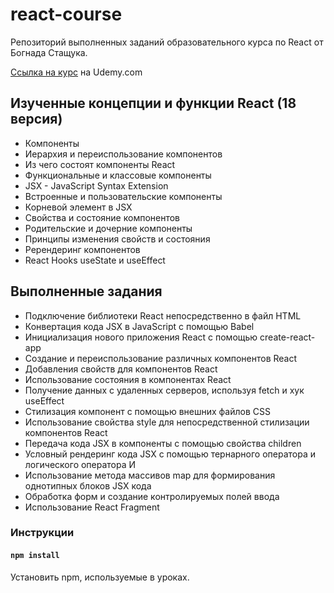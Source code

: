# react-course

Репозиторий выполненных заданий образовательного курса по React от Богнада Стащука.

[Ссылка на курс](https://mesto-nikolsky.nomoredomains.club/) на Udemy.com

## Изученные концепции и функции React (18 версия)

- Компоненты
- Иерархия и переиспользование компонентов
- Из чего состоят компоненты React
- Функциональные и классовые компоненты
- JSX - JavaScript Syntax Extension
- Встроенные и пользовательские компоненты
- Корневой элемент в JSX
- Свойства и состояние компонентов
- Родительские и дочерние компоненты
- Принципы изменения свойств и состояния
- Ререндеринг компонентов
- React Hooks useState и useEffect

## Выполненные задания

- Подключение библиотеки React непосредственно в файл HTML
- Конвертация кода JSX в JavaScript с помощью Babel
- Инициализация нового приложения React с помощью create-react-app
- Создание и переиспользование различных компонентов React
- Добавления свойств для компонентов React
- Использование состояния в компонентах React
- Получение данных с удаленных серверов, используя fetch и хук useEffect
- Стилизация компонент с помощью внешних файлов CSS
- Использование свойства style для непосредственной стилизации компонентов React
- Передача кода JSX в компоненты с помощью свойства children
- Условный рендеринг кода JSX с помощью тернарного оператора и логического оператора И
- Использование метода массивов map для формирования однотипных блоков JSX кода
- Обработка форм и создание контролируемых полей ввода
- Использование React Fragment

### Инструкции

#### `npm install`
Установить npm, используемые в уроках.
